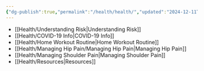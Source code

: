 ```yaml
---
{"dg-publish":true,"permalink":"/health/health/","updated":"2024-12-11T05:56:47.075+08:00"}
---
```



- [[Health/Understanding Risk\|Understanding Risk]]
- [[Health/COVID-19 Info\|COVID-19 Info]]
- [[Health/Home Workout Routine\|Home Workout Routine]]
- [[Health/Managing Hip Pain/Managing Hip Pain\|Managing Hip Pain]]
- [[Health/Managing Shoulder Pain\|Managing Shoulder Pain]]
- [[Health/Resources\|Resources]]